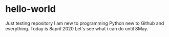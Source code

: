 # hello-world
Just testing repository
I am new to programming Python new to Github and everything.
Today is 8april 2020
Let's see what i can do until 8May.
